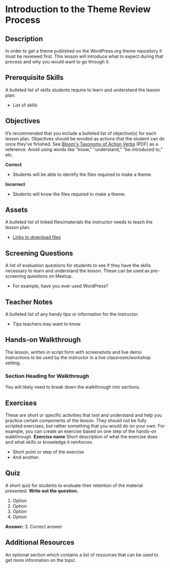 # Introduction to the Theme Review Process

## Description

In order to get a theme published on the WordPress.org theme repository it must be reviewed first. This lesson will introduce what to expect during that process and why you would want to go through it.

## Prerequisite Skills

A bulleted list of skills students require to learn and understand the lesson plan:

*   List of skills

## Objectives

It’s recommended that you include a bulleted list of objective(s) for each lesson plan. Objectives should be worded as actions that the student can do once they’ve finished. See [Bloom's Taxonomy of Action Verbs](http://www.fresnostate.edu/academics/oie/documents/assesments/Blooms%20Level.pdf) (PDF) as a reference. Avoid using words like "know," "understand," "be introduced to," etc. 

**Correct**

*   Students will be able to identify the files required to make a theme.

**Incorrect**

*   Students will know the files required to make a theme.

## Assets

A bulleted list of linked files/materials the instructor needs to teach the lesson plan.

*   [Links to download files](#)

## Screening Questions

A list of evaluation questions for students to see if they have the skills necessary to learn and understand the lesson. These can be used as pre-screening questions on Meetup.

*   For example, have you ever used WordPress?

## Teacher Notes

A bulleted list of any handy tips or information for the instructor.

*   Tips teachers may want to know

## Hands-on Walkthrough

The lesson, written in script form with screenshots and live demo instructions to be used by the instructor in a live classroom/workshop setting.

### Section Heading for Walkthrough

You will likely need to break down the walkthrough into sections.

## Exercises

These are short or specific activities that test and understand and help you practice certain components of the lesson. They should not be fully scripted exercises, but rather something that you would do on your own. For example, you can create an exercise based on one step of the hands-on walkthrough. **Exercise name** Short description of what the exercise does and what skills or knowledge it reinforces.

*   Short point or step of the exercise
*   And another.

## Quiz

A short quiz for students to evaluate their retention of the material presented. **Write out the question.**

1.  Option
2.  Option
3.  Option
4.  Option

**Answer:** 3\. Correct answer

## Additional Resources

An optional section which contains a list of resources that can be used to get more information on the topic.
